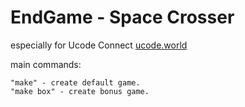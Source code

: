 # EndGame - Space Crosser
<p>especially for Ucode Connect <a href="https://ucode.world/">ucode.world</a></p> 

main commands:

	"make" - create default game. 
	"make box" - create bonus game.
